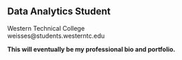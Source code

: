 <h2> Data Analytics Student </h2> 
Western Technical College 
<br/> weisses@students.westerntc.edu

**This will eventually be my professional bio and portfolio.**

